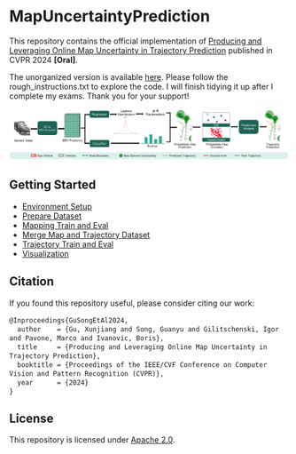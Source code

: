 # MapUncertaintyPrediction
This repository contains the official implementation of [Producing and Leveraging Online Map Uncertainty in Trajectory Prediction](https://arxiv.org/abs/2403.16439) published in CVPR 2024 **[Oral]**. 

The unorganized version is available [here](https://drive.google.com/file/d/1kLfPWAVKAELBiEPeGwpFdlrMRDdTb3ct/view?usp=sharing). Please follow the rough_instructions.txt to explore the code. I will finish tidying it up after I complete my exams. Thank you for your support!

![](assets/flowchart.png)

## Getting Started
- [Environment Setup](docs/env.md)
- [Prepare Dataset](docs/prepare_dataset.md)
- [Mapping Train and Eval](docs/map.md)
- [Merge Map and Trajectory Dataset](docs/adaptor.md)
- [Trajectory Train and Eval](docs/trj.md)
- [Visualization](docs/visualization.md)


## Citation

If you found this repository useful, please consider citing our work:

```
@Inproceedings{GuSongEtAl2024,
  author    = {Gu, Xunjiang and Song, Guanyu and Gilitschenski, Igor and Pavone, Marco and Ivanovic, Boris},
  title     = {Producing and Leveraging Online Map Uncertainty in Trajectory Prediction},
  booktitle = {Proceedings of the IEEE/CVF Conference on Computer Vision and Pattern Recognition (CVPR)},
  year      = {2024}
}
```

## License

This repository is licensed under [Apache 2.0](LICENSE).
